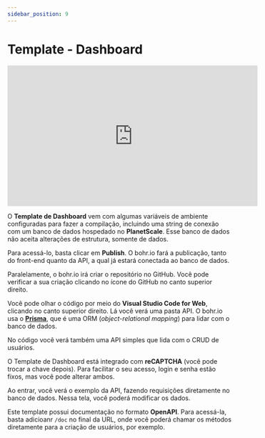 ```yaml
---
sidebar_position: 9
---
```


# Template - Dashboard

<div style={{textAlign: 'center'}}><iframe width="560" height="315" src="https://www.youtube.com/embed/nxvmC0qXd4c" title="YouTube video player" frameBorder="0" allow="accelerometer; autoplay; clipboard-write; encrypted-media; gyroscope; picture-in-picture" allowFullScreen style={{ maxWidth: '100%' }}></iframe></div>

O **Template de Dashboard** vem com algumas variáveis de ambiente configuradas para fazer a compilação, incluindo uma string de conexão com um banco de dados hospedado no **PlanetScale**. Esse banco de dados não aceita alterações de estrutura, somente de dados.

Para acessá-lo, basta clicar em **Publish**. O bohr.io fará a publicação, tanto do front-end quanto da API, a qual já estará conectada ao banco de dados.

Paralelamente, o bohr.io irá criar o repositório no GitHub. Você pode verificar a sua criação clicando no ícone do GitHub no canto superior direito.

Você pode olhar o código por meio do **Visual Studio Code for Web**, clicando no canto superior direito. Lá você verá uma pasta API. O bohr.io usa o [**Prisma**](https://www.prisma.io/ "Prisma"), que é uma ORM (_object-relational mapping_) para lidar com o banco de dados.

No código você verá também uma API simples que lida com o CRUD de usuários.

O Template de Dashboard está integrado com **reCAPTCHA** (você pode trocar a chave depois). Para facilitar o seu acesso, login e senha estão fixos, mas você pode alterar ambos.

Ao entrar, você verá o exemplo da API, fazendo requisições diretamente no banco de dados. Nessa tela, você poderá modificar os dados.

Este template possui documentação no formato **OpenAPI**. Para acessá-la, basta adicioanr `/doc` no final da URL, onde você poderá chamar os métodos diretamente para a criação de usuários, por exemplo.

